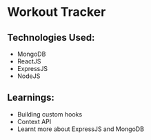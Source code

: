# Workout Tracker

## Technologies Used:
- MongoDB
- ReactJS
- ExpressJS
- NodeJS

## Learnings:
- Building custom hooks
- Context API
- Learnt more about ExpressJS and MongoDB